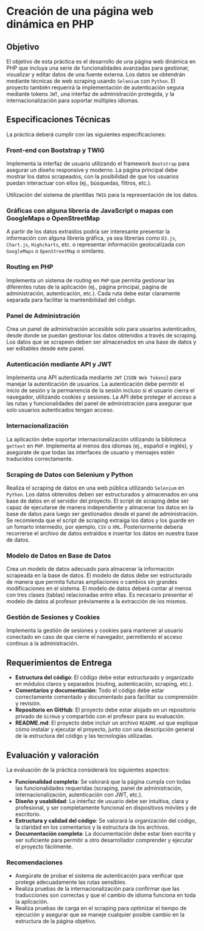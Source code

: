 # Creación de una página web dinámica en PHP

## Objetivo

El objetivo de esta práctica es el desarrollo de una página web dinámica en PHP que incluya una serie de funcionalidades avanzadas para gestionar, visualizar y editar datos de una fuente externa. Los datos se obtendrán mediante técnicas de web scraping usando `Selenium` con `Python`. El proyecto también requerirá la implementación de autenticación segura mediante tokens `JWT`, una interfaz de administración protegida, y la internacionalización para soportar múltiples idiomas.

## Especificaciones Técnicas

La práctica deberá cumplir con las siguientes especificaciones:

### Front-end con Bootstrap y TWIG

Implementa la interfaz de usuario utilizando el framework `Bootstrap` para asegurar un diseño responsive y moderno.
La página principal debe mostrar los datos scrapeados, con la posibilidad de que los usuarios puedan interactuar con ellos (ej., búsquedas, filtros, etc.).

Utilización del sistema de plantillas `TWIG` para la representación de los datos.

### Gráficas con alguna librería de JavaScript o mapas con GoogleMaps o OpenStreetMap

A partir de los datos extraídos podría ser interesante presentar la información con alguna librería gráfica, ya sea librerías como `D3.js`, `Chart.js`, `Highcharts`, etc. o representar información geolocalizada con `GoogleMaps` o `OpenStreetMap` o similares.

### Routing en PHP

Implementa un sistema de routing en `PHP` que permita gestionar las diferentes rutas de la aplicación (ej., página principal, página de administración, autenticación, etc.).
Cada ruta debe estar claramente separada para facilitar la mantenibilidad del código.

### Panel de Administración

Crea un panel de administración accesible solo para usuarios autenticados, desde donde se puedan gestionar los datos obtenidos a través de scraping.
Los datos que se scrapeen deben ser almacenados en una base de datos y ser editables desde este panel.

### Autenticación mediante API y JWT

Implementa una API autenticada mediante `JWT` (`JSON Web Tokens`) para manejar la autenticación de usuarios.
La autenticación debe permitir el inicio de sesión y la permanencia de la sesión incluso si el usuario cierra el navegador, utilizando cookies y sesiones.
La API debe proteger el acceso a las rutas y funcionalidades del panel de administración para asegurar que solo usuarios autenticados tengan acceso.

### Internacionalización
La aplicación debe soportar internacionalización utilizando la biblioteca `gettext` en `PHP`.
Implementa al menos dos idiomas (ej., español e inglés), y asegúrate de que todas las interfaces de usuario y mensajes estén traducidos correctamente.

### Scraping de Datos con Selenium y Python
Realiza el scraping de datos en una web pública utilizando `Selenium` en `Python`.
Los datos obtenidos deben ser estructurados y almacenados en una base de datos en el servidor del proyecto.
El script de scraping debe ser capaz de ejecutarse de manera independiente y almacenar los datos en la base de datos para luego ser gestionados desde el panel de administración.
Se recomienda que el script de scraping extraiga los datos y los guarde en un fomarto intermedio, por ejemplo, `CSV` o `XML`. Posteriormente debería recorrerse el archivo de datos extraídos e insertar los datos en nuestra base de datos.

### Modelo de Datos en Base de Datos
Crea un modelo de datos adecuado para almacenar la información scrapeada en la base de datos.
El modelo de datos debe ser estructurado de manera que permita futuras ampliaciones o cambios sin grandes modificaciones en el sistema.
El modelo de datos deberá contar al menos con tres clases (tablas) relacionadas entre ellas. 
Es necesario presentar el modelo de datos al profesor préviamente a la extracción de los mismos.

### Gestión de Sesiones y Cookies
Implementa la gestión de sesiones y cookies para mantener al usuario conectado en caso de que cierre el navegador, permitiendo el acceso continuo a la administración.

## Requerimientos de Entrega

* **Estructura del código**: El código debe estar estructurado y organizado en módulos claros y separados (routing, autenticación, scraping, etc.).
* **Comentarios y documentación**: Todo el código debe estar correctamente comentado y documentado para facilitar su comprensión y revisión.
* **Repositorio en GitHub**: El proyecto debe estar alojado en un repositorio privado de `GitHub` y compartido con el profesor para su evaluación.
* **README.md**: El proyecto debe incluir un archivo `README.md` que explique cómo instalar y ejecutar el proyecto, junto con una descripción general de la estructura del código y las tecnologías utilizadas.

## Evaluación y valoración

La evaluación de la práctica considerará los siguientes aspectos:

* **Funcionalidad completa**: Se valorará que la página cumpla con todas las funcionalidades requeridas (scraping, panel de administración, internacionalización, autenticación con JWT, etc.).
* **Diseño y usabilidad**: La interfaz de usuario debe ser intuitiva, clara y profesional, y ser completamente funcional en dispositivos móviles y de escritorio.
* **Estructura y calidad del código**: Se valorará la organización del código, la claridad en los comentarios y la estructura de los archivos.
* **Documentación completa**: La documentación debe estar bien escrita y ser suficiente para permitir a otro desarrollador comprender y ejecutar el proyecto fácilmente.

### Recomendaciones

* Asegúrate de probar el sistema de autenticación para verificar que protege adecuadamente las rutas sensibles.
* Realiza pruebas de la internacionalización para confirmar que las traducciones son correctas y que el cambio de idioma funciona en toda la aplicación.
* Realiza pruebas de carga en el scraping para optimizar el tiempo de ejecución y asegurar que se maneje cualquier posible cambio en la estructura de la página objetivo.
